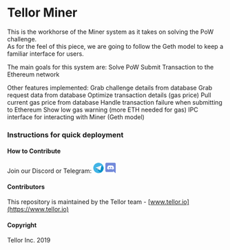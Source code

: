 # Tellor Miner

This is the workhorse of the Miner system as it takes on solving the PoW challenge.  
As for the feel of this piece, we are going to follow the Geth model to keep a familiar interface for users. 

The main goals for this system are:
	Solve PoW
	Submit Transaction to the Ethereum network

Other features implemented:
	Grab challenge details from database
	Grab request data from database
	Optimize transaction details (gas price)
	Pull current gas price from database
	Handle transaction failure when submitting to Ethereum
	Show low gas warning (more ETH needed for gas)
	IPC interface for interacting with Miner (Geth model)


### Instructions for quick deployment


#### How to Contribute<a name="how2contribute"> </a>  
Join our Discord or Telegram:
[<img src="./public/telegram.png" width="24" height="24">](https://t.me/tellor)
[<img src="./public/discord.png" width="24" height="24">](https://discord.gg/zFcM3G)


#### Contributors<a name="contributors"> </a>

This repository is maintained by the Tellor team - [www.tellor.io](https://www.tellor.io)


#### Copyright

Tellor Inc. 2019

